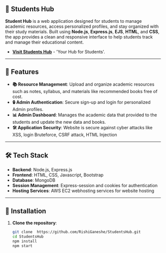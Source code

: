 ## 🏫 Students Hub

**Student Hub** is a web application designed for students to manage academic resources, access personalized profiles, and stay organized with their study materials. Built using **Node.js**, **Express.js**, **EJS**, **HTML**, and **CSS**, the app provides a clean and responsive interface to help students track and manage their educational content.
- **[Visit Students Hub](https://studentshub.fun)** - 'Your Hub for Students'.



---

## 🚀 Features

- **📚 Resource Management**: Upload and organize academic resources such as notes, syllabus, and materials like recommended books free of cost.
- **🔒 Admin Authentication**: Secure sign-up and login for personalized Admin profiles.
- **📊 Admin Dashboard**: Manages the academic data that provided to the students and update the new data and books.
- **🛠️ Application Security**: Website is secure against cyber attacks like XSS, login Bruteforce, CSRF attack, HTML Injection


---

## 🛠️ Tech Stack

- **Backend**: Node.js, Express.js
- **Frontend**: HTML, CSS, Javascript, Bootstrap
- **Database**: MongoDB
- **Session Management**: Express-session and cookies for authentication
- **Hosting Services**: AWS EC2 webhosting services for website hosting 

---

## 📝 Installation

1. **Clone the repository**:
   ```bash
   git clone  https://github.com/RishiGaneshe/StudentsHub.git
   cd StudentsHub
   npm install
   npm start
